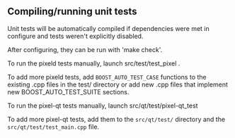 Compiling/running unit tests
------------------------------------

Unit tests will be automatically compiled if dependencies were met in configure
and tests weren't explicitly disabled.

After configuring, they can be run with 'make check'.

To run the pixeld tests manually, launch src/test/test_pixel .

To add more pixeld tests, add `BOOST_AUTO_TEST_CASE` functions to the existing
.cpp files in the test/ directory or add new .cpp files that
implement new BOOST_AUTO_TEST_SUITE sections.

To run the pixel-qt tests manually, launch src/qt/test/pixel-qt_test

To add more pixel-qt tests, add them to the `src/qt/test/` directory and
the `src/qt/test/test_main.cpp` file.
